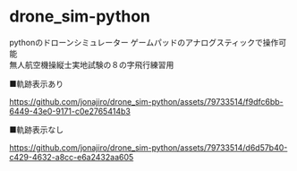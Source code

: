 # drone_sim-python
pythonのドローンシミュレーター
ゲームパッドのアナログスティックで操作可能</br>
無人航空機操縦士実地試験の８の字飛行練習用</br>

■軌跡表示あり

https://github.com/jonajiro/drone_sim-python/assets/79733514/f9dfc6bb-6449-43e0-9171-c0e2765414b3

■軌跡表示なし

https://github.com/jonajiro/drone_sim-python/assets/79733514/d6d57b40-c429-4632-a8cc-e6a2432aa605

